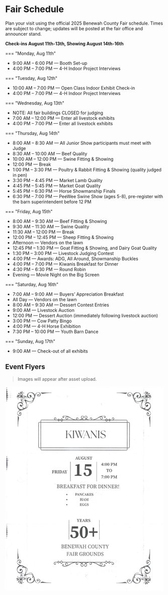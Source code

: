 # Fair Schedule

Plan your visit using the official 2025 Benewah County Fair schedule. Times are subject to change; updates will be posted at the fair office and announcer stand.

**Check-ins August 11th-13th, Showing August 14th-16th**

=== "Monday, Aug 11th"
- 9:00 AM – 6:00 PM — Booth Set-up
- 4:00 PM – 7:00 PM — 4-H Indoor Project Interviews

=== "Tuesday, Aug 12th"
- 10:00 AM – 7:00 PM — Open Class Indoor Exhibit Check-in
- 4:00 PM – 7:00 PM — 4-H Indoor Project Interviews

=== "Wednesday, Aug 13th"
- NOTE: All fair buildings CLOSED for judging
- 7:00 AM – 12:00 PM — Enter all livestock exhibits
- 4:00 PM – 7:00 PM — Enter all livestock exhibits

=== "Thursday, Aug 14th"
- 8:00 AM – 8:30 AM — All Junior Show participants must meet with Judge
- 8:30 AM – 10:00 AM — Beef Quality
- 10:00 AM – 12:00 PM — Swine Fitting & Showing
- 12:00 PM — Break
- 1:00 PM – 3:30 PM — Poultry & Rabbit Fitting & Showing (quality judged in pen)
- 3:30 PM – 4:45 PM — Market Lamb Quality
- 4:45 PM – 5:45 PM — Market Goat Quality
- 5:45 PM – 6:30 PM — Horse Showmanship Finals
- 6:30 PM – 7:00 PM — PeeWee Swine Show (ages 5-8), pre-register with the barn superintendent before 12 PM

=== "Friday, Aug 15th"
- 8:00 AM – 9:30 AM — Beef Fitting & Showing
- 9:30 AM – 11:30 AM — Swine Quality
- 11:30 AM – 12:00 PM — Break
- 12:00 PM – 12:45 PM — Sheep Fitting & Showing
- Afternoon — Vendors on the lawn
- 12:45 PM – 1:30 PM — Goat Fitting & Showing, and Dairy Goat Quality
- 1:30 PM – 3:00 PM — Livestock Judging Contest
- 4:00 PM — Awards: ADG, All Around, Showmanship Buckles
- 4:00 PM – 7:00 PM — Kiwanis Breakfast for Dinner
- 4:30 PM – 6:30 PM — Round Robin
- Evening — Movie Night on the Big Screen

=== "Saturday, Aug 16th"
- 7:00 AM – 9:00 AM — Buyers’ Appreciation Breakfast
- All Day — Vendors on the lawn
- 8:00 AM – 9:30 AM — Dessert Contest Entries
- 9:00 AM — Livestock Auction
- 12:00 PM — Dessert Auction (immediately following livestock auction)
- 3:00 PM — Cow Patty Bingo
- 4:00 PM — 4-H Horse Exhibition
- 7:30 PM – 10:00 PM — Youth Barn Dance

=== "Sunday, Aug 17th"
- 9:00 AM — Check-out of all exhibits

## Event Flyers

> Images will appear after asset upload.

![Kiwanis Breakfast for Dinner flyer. Friday, August 15 from 4:00 PM to 7:00 PM at the Benewah County Fairground. Ages 50+ welcome.](assets/Kiwanis_Flyer.png)
